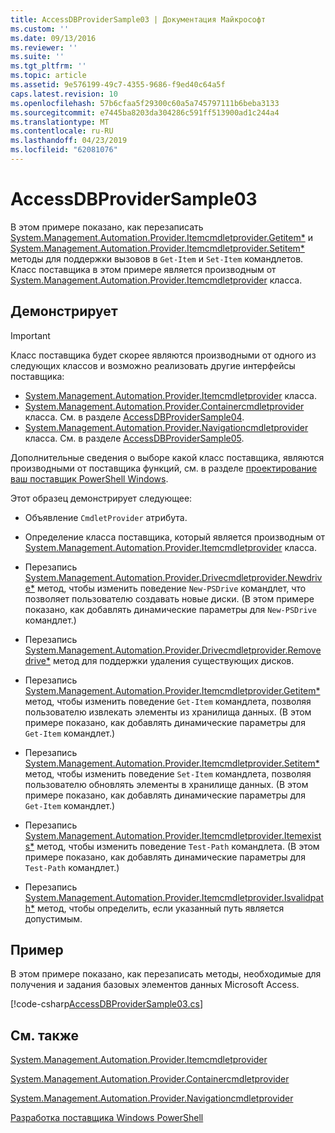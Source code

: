 ```yaml
---
title: AccessDBProviderSample03 | Документация Майкрософт
ms.custom: ''
ms.date: 09/13/2016
ms.reviewer: ''
ms.suite: ''
ms.tgt_pltfrm: ''
ms.topic: article
ms.assetid: 9e576199-49c7-4355-9686-f9ed40c64a5f
caps.latest.revision: 10
ms.openlocfilehash: 57b6cfaa5f29300c60a5a745797111b6beba3133
ms.sourcegitcommit: e7445ba8203da304286c591ff513900ad1c244a4
ms.translationtype: MT
ms.contentlocale: ru-RU
ms.lasthandoff: 04/23/2019
ms.locfileid: "62081076"
---
```

# <a name="accessdbprovidersample03"></a>AccessDBProviderSample03

В этом примере показано, как перезаписать [System.Management.Automation.Provider.Itemcmdletprovider.Getitem*](/dotnet/api/System.Management.Automation.Provider.ItemCmdletProvider.GetItem) и [System.Management.Automation.Provider.Itemcmdletprovider.Setitem*](/dotnet/api/System.Management.Automation.Provider.ItemCmdletProvider.SetItem) методы для поддержки вызовов в `Get-Item` и `Set-Item` командлетов. Класс поставщика в этом примере является производным от [System.Management.Automation.Provider.Itemcmdletprovider](/dotnet/api/System.Management.Automation.Provider.ItemCmdletProvider) класса.

## <a name="demonstrates"></a>Демонстрирует

> [!IMPORTANT]
> Класс поставщика будет скорее являются производными от одного из следующих классов и возможно реализовать другие интерфейсы поставщика:
>
> -   [System.Management.Automation.Provider.Itemcmdletprovider](/dotnet/api/System.Management.Automation.Provider.ItemCmdletProvider) класса.
> -   [System.Management.Automation.Provider.Containercmdletprovider](/dotnet/api/System.Management.Automation.Provider.ContainerCmdletProvider) класса. См. в разделе [AccessDBProviderSample04](./accessdbprovidersample04.md).
> -   [System.Management.Automation.Provider.Navigationcmdletprovider](/dotnet/api/System.Management.Automation.Provider.NavigationCmdletProvider) класса. См. в разделе [AccessDBProviderSample05](./accessdbprovidersample05.md).
>
> Дополнительные сведения о выборе какой класс поставщика, являются производными от поставщика функций, см. в разделе [проектирование ваш поставщик PowerShell Windows](./provider-types.md).

Этот образец демонстрирует следующее:

- Объявление `CmdletProvider` атрибута.

- Определение класса поставщика, который является производным от [System.Management.Automation.Provider.Itemcmdletprovider](/dotnet/api/System.Management.Automation.Provider.ItemCmdletProvider) класса.

- Перезапись [System.Management.Automation.Provider.Drivecmdletprovider.Newdrive*](/dotnet/api/System.Management.Automation.Provider.DriveCmdletProvider.NewDrive) метод, чтобы изменить поведение `New-PSDrive` командлет, что позволяет пользователю создавать новые диски. (В этом примере показано, как добавлять динамические параметры для `New-PSDrive` командлет.)

- Перезапись [System.Management.Automation.Provider.Drivecmdletprovider.Removedrive*](/dotnet/api/System.Management.Automation.Provider.DriveCmdletProvider.RemoveDrive) метод для поддержки удаления существующих дисков.

- Перезапись [System.Management.Automation.Provider.Itemcmdletprovider.Getitem*](/dotnet/api/System.Management.Automation.Provider.ItemCmdletProvider.GetItem) метод, чтобы изменить поведение `Get-Item` командлета, позволяя пользователю извлекать элементы из хранилища данных. (В этом примере показано, как добавлять динамические параметры для `Get-Item` командлет.)

- Перезапись [System.Management.Automation.Provider.Itemcmdletprovider.Setitem*](/dotnet/api/System.Management.Automation.Provider.ItemCmdletProvider.SetItem) метод, чтобы изменить поведение `Set-Item` командлета, позволяя пользователю обновлять элементы в хранилище данных. (В этом примере показано, как добавлять динамические параметры для `Get-Item` командлет.)

- Перезапись [System.Management.Automation.Provider.Itemcmdletprovider.Itemexists*](/dotnet/api/System.Management.Automation.Provider.ItemCmdletProvider.ItemExists) метод, чтобы изменить поведение `Test-Path` командлета. (В этом примере показано, как добавлять динамические параметры для `Test-Path` командлет.)

- Перезапись [System.Management.Automation.Provider.Itemcmdletprovider.Isvalidpath*](/dotnet/api/System.Management.Automation.Provider.ItemCmdletProvider.IsValidPath) метод, чтобы определить, если указанный путь является допустимым.

## <a name="example"></a>Пример

В этом примере показано, как перезаписать методы, необходимые для получения и задания базовых элементов данных Microsoft Access.

[!code-csharp[AccessDBProviderSample03.cs](../../powershell-sdk-samples/SDK-2.0/csharp/AccessDBProviderSample06/AccessDBProviderSample06.cs#L11-L976 "AccessDBProviderSample03.cs")]

## <a name="see-also"></a>См. также

[System.Management.Automation.Provider.Itemcmdletprovider](/dotnet/api/System.Management.Automation.Provider.ItemCmdletProvider)

[System.Management.Automation.Provider.Containercmdletprovider](/dotnet/api/System.Management.Automation.Provider.ContainerCmdletProvider)

[System.Management.Automation.Provider.Navigationcmdletprovider](/dotnet/api/System.Management.Automation.Provider.NavigationCmdletProvider)

[Разработка поставщика Windows PowerShell](./provider-types.md)